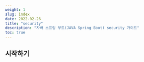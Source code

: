 ```yaml
---
weight: 1
slug: index
date: 2022-02-26
title: "security"
description: "자바 스프링 부트(JAVA Spring Boot) security 가이드"
toc: true
---
```


## 시작하기
